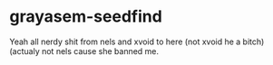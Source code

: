 # grayasem-seedfind
Yeah all nerdy shit from nels and xvoid to here
(not xvoid he a bitch)
(actualy not nels cause she banned me.
